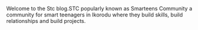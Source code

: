 Welcome to the Stc blog.STC popularly known as
 Smarteens Community a community for smart teenagers in Ikorodu where they build skills,
 build relationships
 and build projects.